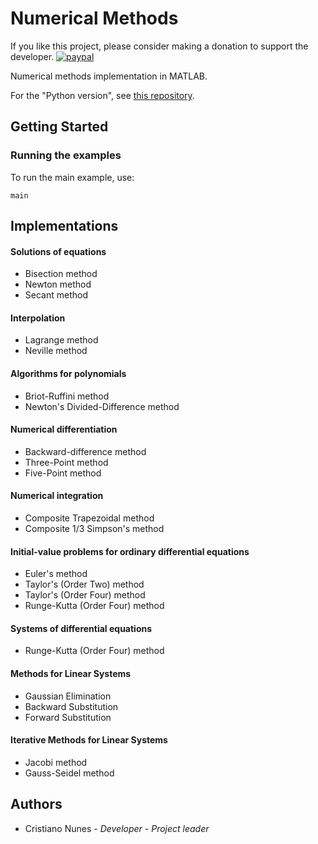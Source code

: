 # Numerical Methods

If you like this project, please consider making a donation to support the developer. [![paypal](https://www.paypalobjects.com/en_US/i/btn/btn_donate_SM.gif)](https://www.paypal.com/cgi-bin/webscr?cmd=_s-xclick&hosted_button_id=2EDNU6LPSCH6S)

Numerical methods implementation in MATLAB.

For the "Python version", see [this repository](https://github.com/cfgnunes/numerical-methods-python).

## Getting Started

### Running the examples

To run the main example, use:

```
main
```

## Implementations

#### Solutions of equations

- Bisection method
- Newton method
- Secant method

#### Interpolation

- Lagrange method
- Neville method

#### Algorithms for polynomials

- Briot-Ruffini method
- Newton's Divided-Difference method

#### Numerical differentiation

- Backward-difference method
- Three-Point method
- Five-Point method

#### Numerical integration

- Composite Trapezoidal method
- Composite 1/3 Simpson's method

#### Initial-value problems for ordinary differential equations

- Euler's method
- Taylor's (Order Two) method
- Taylor's (Order Four) method
- Runge-Kutta (Order Four) method

#### Systems of differential equations

- Runge-Kutta (Order Four) method

#### Methods for Linear Systems

- Gaussian Elimination
- Backward Substitution
- Forward Substitution

#### Iterative Methods for Linear Systems

- Jacobi method
- Gauss-Seidel method

## Authors

- Cristiano Nunes - _Developer - Project leader_

